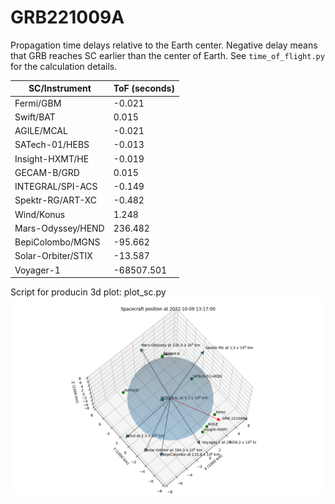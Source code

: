 # GRB221009A

Propagation time delays relative to the Earth center.
Negative delay means that GRB reaches SC earlier than the center of Earth.
See `time_of_flight.py` for the calculation details.

 SC/Instrument     |   ToF (seconds) 
-------------------|---------------- 
Fermi/GBM          |      -0.021     
Swift/BAT          |       0.015     
AGILE/MCAL         |      -0.021     
SATech-01/HEBS     |      -0.013     
Insight-HXMT/HE    |      -0.019     
GECAM-B/GRD        |       0.015     
INTEGRAL/SPI-ACS   |      -0.149     
Spektr-RG/ART-XC   |      -0.482     
Wind/Konus         |       1.248     
Mars-Odyssey/HEND  |     236.482     
BepiColombo/MGNS   |     -95.662     
Solar-Orbiter/STIX |     -13.587     
Voyager-1          |  -68507.501     

Script for producin 3d plot: plot_sc.py
![Example plot](IPN_plot.png)
